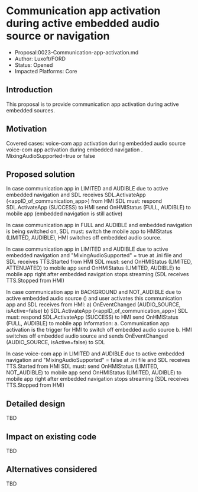 # Communication app activation during active embedded audio source or navigation

* Proposal:0023-Communication-app-activation.md
* Author: Luxoft/FORD
* Status: Opened
* Impacted Platforms: Core

## Introduction
This proposal is to provide communication app activation during active embedded sources.

## Motivation
Covered cases:
voice-com app activation during embedded audio source
voice-com app activation during embedded navigation
 . MixingAudioSupported=true or false 

## Proposed solution

In case
communication app in LIMITED and AUDIBLE due to active embedded navigation and SDL receives SDL.ActivateApp (<appID_of_communication_app>) from HMI
SDL must: 
respond SDL.ActivateApp (SUCCESS) to HMI
send OnHMIStatus (FULL, AUDIBLE) to mobile app (embedded navigation is still active) 


In case communication app in FULL and AUDIBLE and embedded navigation is being switched on, 
SDL must: 
switch the mobile app to HMIStatus (LIMITED, AUDIBLE), HMI switches off embedded audio source.

In case communication app in LIMITED and AUDIBLE due to active embedded navigation
and "MixingAudioSupported" = true at .ini file
and SDL receives TTS.Started from HMI
SDL must: 
send OnHMIStatus (LIMITED, ATTENUATED) to mobile app
send OnHMIStatus (LIMITED, AUDIBLE) to mobile app right after embedded navigation stops streaming (SDL receives TTS.Stopped from HMI) 

In case communication app in BACKGROUND and NOT_AUDIBLE due to active embedded audio source () 
and user activates this communication app
and SDL receives from HMI:
a) OnEventChanged (AUDIO_SOURCE, isActive=false) 
b) SDL.ActivateApp (<appID_of_communication_app>) 
SDL must:
respond SDL.ActivateApp (SUCCESS) to HMI
send OnHMIStatus (FULL, AUDIBLE) to mobile app
Information: 
a. Communication app activation is the trigger for HMI to switch off embedded audio source
b. HMI switches off embedded audio source and sends OnEventChanged (AUDIO_SOURCE, isActive=false) to SDL 


In case voice-com app in LIMITED and AUDIBLE due to active embedded navigation and "MixingAudioSupported" = false at .ini file
and SDL receives TTS.Started from HMI
SDL must:
send OnHMIStatus (LIMITED, NOT_AUDIBLE) to mobile app
send OnHMIStatus (LIMITED, AUDIBLE) to mobile app right after embedded navigation stops streaming (SDL receives TTS.Stopped from HMI) 


## Detailed design
TBD
## Impact on existing code
TBD
## Alternatives considered
TBD
